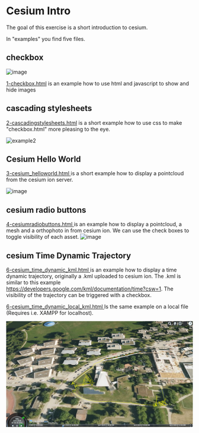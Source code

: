 # Cesium Intro

The goal of this exercise is a short introduction to cesium.

In "examples" you find five files.

## checkbox
![image](https://user-images.githubusercontent.com/9204823/111168162-147f1100-85a2-11eb-9137-77aead69cf24.png)



 [1-checkbox.html](https://github.com/pinguinonice/lab-visualisierung/blob/main/examples/1-checkbox.html) is an example how to use html and javascript to show and hide images

## cascading stylesheets

 [2-cascadingstylesheets.html](https://github.com/pinguinonice/lab-visualisierung/blob/main/examples/2-cascadingstylesheets.html)  is a short example how to use css to make "checkbox.html" more pleasing to the eye.

![example2](https://user-images.githubusercontent.com/9204823/112308888-f05ab880-8ca2-11eb-9c38-0b3e927303e4.PNG)


## Cesium Hello World

 [3-cesium_helloworld.html ](https://github.com/pinguinonice/lab-visualisierung/blob/main/examples/3-cesium_helloworld.html) is a short example how to display a pointcloud from the cesium ion server.

![image](https://user-images.githubusercontent.com/9204823/111168321-409a9200-85a2-11eb-968f-9ef9a6d97c96.png)

## cesium radio buttons

 [4-cesiumradiobuttons.html  ](https://github.com/pinguinonice/lab-visualisierung/blob/main/examples/4-cesiumradiobuttons.html) is an example how to display a pointcloud, a mesh and a orthophoto in from cesium ion. We can use the check boxes to toggle visibility of each asset.
![image](https://user-images.githubusercontent.com/9204823/111168418-58721600-85a2-11eb-9418-e8fae069e714.png)


## cesium Time Dynamic Trajectory

 [6-cesium_time_dynamic_kml.html  ](https://github.com/pinguinonice/lab-visualisierung/blob/main/examples/6-cesium_time_dynamic_kml.html) is an example how to display a time dynamic trajectory, originally a .kml  uploaded to cesium ion. The .kml is similar to this example https://developers.google.com/kml/documentation/time?csw=1.
 The visibility of the trajectory can be triggered with a checkbox.

 [6-cesium_time_dynamic_local_kml.html  ](https://github.com/pinguinonice/lab-visualisierung/blob/main/examples/6-cesium_time_dynamic_local_kml.html)  Is the same example on a local file (Requires i.e. XAMPP for localhost).

![image](docu/timedynamic.PNG)
